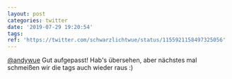 ```yaml
---
layout: post
categories: twitter
date: '2019-07-29 19:20:54'
tags: 
ref: 'https://twitter.com/schwarzlichtwue/status/1155921158497325056'
---
```

[@andywue](https://twitter.com/andywue) Gut aufgepasst! Hab's übersehen, aber nächstes mal schmeißen wir die tags auch wieder raus :)